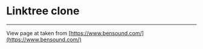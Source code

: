 # Linktree clone
_____
View page at  taken from [https://www.bensound.com/](https://www.bensound.com/)
